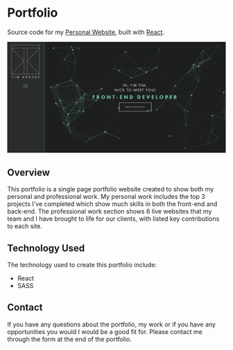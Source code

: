 # Portfolio

Source code for my [Personal Website](https://timkrause.dev/), built with [React](https://reactjs.org/).

<img width="600" alt="portfolio home" src="./src/images/portfolio_home.PNG">

## Overview

This portfolio is a single page portfolio website created to show both my personal and professional work. My personal work includes the top 3 projects I've completed which show much skills in both the front-end and back-end. The professional work section shows 6 live websites that my team and I have brought to life for our clients, with listed key contributions to each site.

## Technology Used
The technology used to create this portfolio include:

- React
- SASS

## Contact
If you have any questions about the portfolio, my work or if you have any opportunities you would I would be a good fit for. Please contact me through the form at the end of the portfolio.